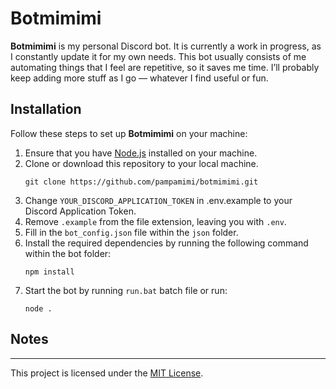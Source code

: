 
# Botmimimi

**Botmimimi** is my personal Discord bot. It is currently a work in progress, as I constantly update it for my own needs. This bot usually consists of me automating things that I feel are repetitive, so it saves me time. I’ll probably keep adding more stuff as I go — whatever I find useful or fun.

## Installation

Follow these steps to set up **Botmimimi** on your machine:

1. Ensure that you have [Node.js](https://nodejs.org/en/) installed on your machine.
2. Clone or download this repository to your local machine.
    ```
    git clone https://github.com/pampamimi/botmimimi.git
    ```
3. Change `YOUR_DISCORD_APPLICATION_TOKEN` in .env.example to your Discord Application Token.
4. Remove `.example` from the file extension, leaving you with `.env`.
5. Fill in the `bot_config.json` file within the `json` folder.
6. Install the required dependencies by running the following command within the bot folder:
    ```
    npm install
    ```
7. Start the bot by running `run.bat` batch file or run:
    ```
    node .
    ```
    
## Notes
    
---
This project is licensed under the [MIT License](https://github.com/pampamimi/botmimimi/blob/main/LICENSE).
